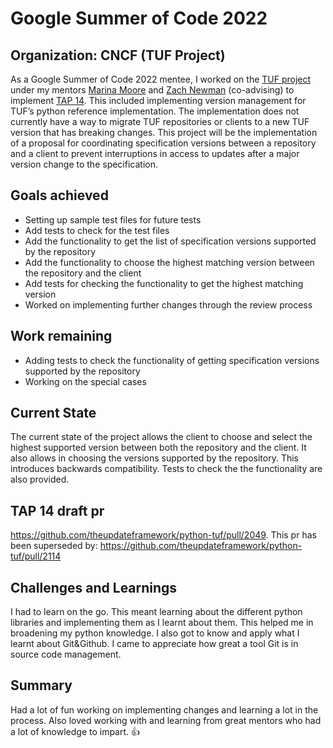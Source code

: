 # Google Summer of Code 2022

## Organization: CNCF (TUF Project)

As a Google Summer of Code 2022 mentee, I worked on the [TUF project](https://github.com/theupdateframework/python-tuf) under my mentors [Marina Moore](https://github.com/mnm678) and [Zach Newman](https://github.com/znewman01) (co-advising) to implement [TAP 14](https://github.com/theupdateframework/taps/blob/master/tap14.md). This included implementing version management for TUF’s python reference implementation. The implementation does not currently have a way to migrate TUF repositories or clients to a new TUF version that has breaking changes. This project will be the implementation of a proposal for coordinating specification versions between a repository and a client to prevent interruptions in access to updates after a major version change to the specification.

## Goals achieved

- Setting up sample test files for future tests 
- Add tests to check for the test files
- Add the functionality to get the list of specification versions supported by the repository
- Add the functionality to choose the highest matching version between the repository and the client
- Add tests for checking the functionality to get the highest matching version
- Worked on implementing further changes through the review process

## Work remaining

- Adding tests to check the functionality of getting specification versions supported by the repository
- Working on the special cases

## Current State

The current state of the project allows the client to choose and select the highest supported version between both the repository and the client. It also allows in choosing the versions supported by the repository. This introduces backwards compatibility. Tests to check the the functionality are also provided.

## TAP 14 draft pr

https://github.com/theupdateframework/python-tuf/pull/2049.
This pr has been superseded by: https://github.com/theupdateframework/python-tuf/pull/2114

## Challenges and Learnings

I had to learn on the go. This meant learning about the different python libraries and implementing them as I learnt about them. This helped me in broadening my python knowledge. I also got to know and apply what I learnt about Git&Github. I came to appreciate how great a tool Git is in source code management.

## Summary
Had a lot of fun working on implementing changes and learning a lot in the process. Also loved working with and learning from great mentors who had a lot of knowledge to impart. 👍
